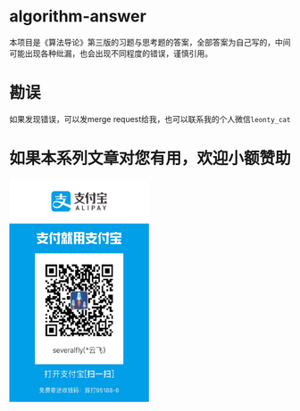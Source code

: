# algorithm-answer
本项目是《算法导论》第三版的习题与思考题的答案，全部答案为自己写的，中间可能出现各种纰漏，也会出现不同程度的错误，谨慎引用。

# 勘误
如果发现错误，可以发merge request给我，也可以联系我的个人微信`leonty_cat`

# 如果本系列文章对您有用，欢迎小额赞助
<img src="./zhifubao.jpeg" width = "250" height = "400" alt="图片名称" align=center />
<br>